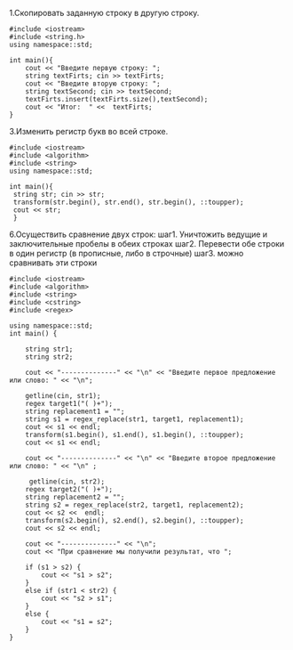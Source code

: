 
1.Скопировать заданную строку в другую строку.
```
#include <iostream>
#include <string.h> 
using namespace::std;

int main(){
    cout << "Введите первую строку: ";
    string textFirts; cin >> textFirts;
    cout << "Введите вторую строку: ";
    string textSecond; cin >> textSecond;
    textFirts.insert(textFirts.size(),textSecond);
    cout << "Итог:  " <<  textFirts; 
}
```







3.Изменить регистр букв во всей строке.
```
#include <iostream> 
#include <algorithm> 
#include <string> 
using namespace::std; 

int main(){ 
 string str; cin >> str;
 transform(str.begin(), str.end(), str.begin(), ::toupper); 
 cout << str;
 }
```
6.Осуществить сравнение двух строк:
шаг1. Уничтожить ведущие и заключительные пробелы в обеих строках
шаг2. Перевести обе строки в один регистр (в прописные, либо в строчные)
шаг3. можно сравнивать эти строки

```
#include <iostream> 
#include <algorithm> 
#include <string> 
#include <cstring> 
#include <regex> 
 
using namespace::std; 
int main() { 
 
    string str1; 
    string str2; 
  
    cout << "--------------" << "\n" << "Введите первое предложение или слово: " << "\n";

    getline(cin, str1); 
    regex target1("( )+"); 
    string replacement1 = ""; 
    string s1 = regex_replace(str1, target1, replacement1); 
    cout << s1 << endl; 
    transform(s1.begin(), s1.end(), s1.begin(), ::toupper); 
    cout << s1 << endl;  
 
    cout << "--------------" << "\n" << "Введите второе предложение или слово: " << "\n" ;

     getline(cin, str2); 
    regex target2("( )+"); 
    string replacement2 = ""; 
    string s2 = regex_replace(str2, target1, replacement2); 
    cout << s2 <<  endl; 
    transform(s2.begin(), s2.end(), s2.begin(), ::toupper); 
    cout << s2 << endl; 

    cout << "--------------" << "\n";
    cout << "При сравнение мы получили результат, что ";

    if (s1 > s2) { 
        cout << "s1 > s2"; 
    } 
    else if (str1 < str2) { 
        cout << "s2 > s1"; 
    } 
    else { 
        cout << "s1 = s2"; 
    } 
}


```
